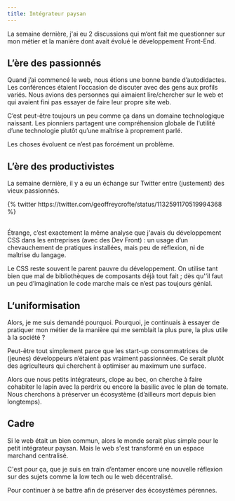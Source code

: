 ```yaml
---
title: Intégrateur paysan
---
```


La semaine dernière, j'ai eu 2 discussions qui m‘ont fait me questionner sur mon métier et la manière dont avait évolué le développement Front-End.

## L’ère des passionnés

Quand j’ai commencé le web, nous étions une bonne bande d’autodidactes. Les conférences étaient l’occasion de discuter avec des gens aux profils variés. Nous avions des personnes qui aimaient lire/chercher sur le web et qui avaient fini pas essayer de faire leur propre site web.

C’est peut-être toujours un peu comme ça dans un domaine technologique naissant. Les pionniers partagent une compréhension globale de l’utilité d’une technologie plutôt qu’une maîtrise à proprement parlé.

Les choses évoluent ce n’est pas forcément un problème.

## L’ère des productivistes

La semaine dernière, il y a eu un échange sur Twitter entre (justement) des vieux passionnés.

<div class="center">
	{% twitter https://twitter.com/geoffreycrofte/status/1132591170519994368 %}
</div><br>

Étrange, c’est exactement la même analyse que j'avais du développement CSS dans les entreprises (avec des Dev Front) : un usage d’un chevauchement de pratiques installées, mais peu de réflexion, ni de maîtrise du langage.

Le CSS reste souvent le parent pauvre du développement. On utilise tant bien que mal de bibliothèques de composants déjà tout fait ; dès qu'’il faut un peu d’imagination le code marche mais ce n’est pas toujours génial.

## L‘uniformisation

Alors, je me suis demandé pourquoi. Pourquoi, je continuais à essayer de pratiquer mon métier de la manière qui me semblait la plus pure, la plus utile à la société ?

Peut-être tout simplement parce que les start-up consommatrices de (jeunes) développeurs n’étaient pas vraiment passionnées. Ce serait plutôt des agriculteurs qui cherchent à optimiser au maximum une surface.

Alors que nous petits intégrateurs, clope au bec, on cherche à faire cohabiter le lapin avec la perdrix ou encore la basilic avec le plan de tomate. Nous cherchons à préserver un écosystème (d’ailleurs mort depuis bien longtemps).

## Cadre

Si le web était un bien commun, alors le monde serait plus simple pour le petit intégrateur paysan. Mais le web s'est transformé en un espace marchand centralisé.

C'est pour ça, que je suis en train d’entamer encore une nouvelle réflexion sur des sujets comme la low tech ou le web décentralisé.

Pour continuer à se battre afin de préserver des écosystèmes pérennes.

